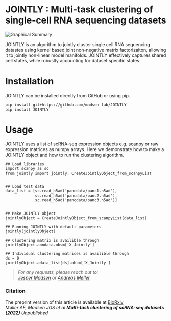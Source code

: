 # JOINTLY : Multi-task clustering of single-cell RNA sequencing datasets
![Graphical Summary](figs/graphical_summary.png)

JOINTLY is an algorithm to jointly cluster single cell RNA sequencing datastes using kernel based joint non-negative matrix factorizaiton, allowing it to jointly non-linear model manifolds. JOINTLY effectively captures shared cell states, while robustly accounting for dataset specific states.


# Installation

JOINTLY can be installed directly from GitHub or using pip. 

```{bash}
pip install git+https://github.com/madsen-lab/JOINTLY
pip install JOINTLY
```

# Usage

JOINTLY uses a list of scRNA-seq expression objects e.g. [scanpy](https://github.com/scverse/scanpy) or raw expression matrices as numpy arrays. 
Here we demonstrate how to make a JOINTLY object and how to run the clustering algorithm. 


```{py}
## Load libraries
import scanpy as sc
from jointly import jointly, CreateJointlyObject_from_scanpyList


## Load test data
data_list = [sc.read_h5ad('pancdata/panc1.h5ad'), 
             sc.read_h5ad('pancdata/panc2.h5ad'), 
             sc.read_h5ad('pancdata/panc3.h5ad')]


## Make JOINTLY object
jointlyObject = CreateJointlyObject_from_scanpyList(data_list)

## Running JOINTLY with default parameters
jointly(jointlyObject)

## Clustering matrix is availible through
jointlyObject.anndata.obsm['X_Jointly']

## Individual clustering matrices is availible through
ds = 0
jointlyObject.adata_list[ds].obsm['X_Jointly']

```


> _For any requests, please reach out to: <br/>[Jesper Madsen](jgsm@imada.sdu.dk) or [Andreas Møller](andreasfm@bmb.sdu.dk)_


### Citation
The preprint version of this article is available at [BioRxiv](https://doi.org/XXXXX)   <br/>
_Møller AF, Madsen JGS et al **Multi-task clustering of scRNA-seq datasets (2022)** Unpublished_  <br/>
